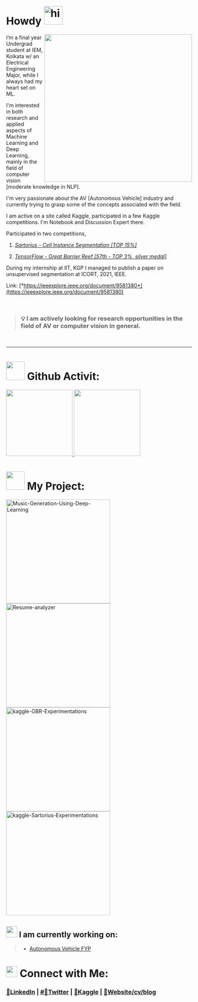 

# Howdy <img src='https://media.tenor.com/images/b617c36f9db276d3146e974b8ff64f4c/tenor.gif' alt='hi' width=50px/>

<img src="https://media.giphy.com/media/iDBaIpm3LcShDrSjwD/giphy.gif" width="400px" align="right">
<!-- <img align="right" alt="GIF" src="https://media.giphy.com/media/3ohzdKvLT1DxFxhZAI/giphy.gif" /> -->

I’m a final year Undergrad student at IEM, Kolkata w/ an Electrical Engineering Major, while I always had my heart set on ML.

I'm interested in both research and applied aspects of Machine Learning and Deep Learning, mainly in the field of computer vision [moderate knowledge in NLP].

I'm very passionate about the AV [Autonomous Vehicle] industry and currently trying to grasp some of the concepts associated with the field.

I am active on a site called Kaggle, participated in a few Kaggle competitions. I'm Notebook and Discussion Expert there. 

Participated in two competitions,

1. [*Sartorius - Cell Instance Segmentation [TOP 15%]*](https://www.kaggle.com/c/sartorius-cell-instance-segmentation/leaderboard)

2. [*TensorFlow - Great Barrier Reef [57th - TOP 3%, silver medal]*](https://www.kaggle.com/c/tensorflow-great-barrier-reef/leaderboard)

During my internship at IIT, KGP I managed to publish a paper on unsupervised segmentation at ICORT, 2021, IEEE. 

Link: [*https://ieeexplore.ieee.org/document/9581380*](https://ieeexplore.ieee.org/document/9581380)


<br>

> ### 💡 **I am actively looking for research opportunities in the field of AV or computer vision in general.**

<br>

---
 

# <img src="https://media.giphy.com/media/VgCDAzcKvsR6OM0uWg/giphy.gif" width="50"> Github Activit:

<a href="https://github.com/soumya997">
  <img height="180em" src="https://github-readme-stats-eight-nu-91.vercel.app/api?username=soumya997&theme=react&bg_color=1F222E&title_color=F85D7F&icon_color=F8D866&hide_border=true&show_icons=false" /> <img height="180em" src="https://github-readme-stats-eight-nu-91.vercel.app/api/top-langs/?username=soumya997&theme=react&bg_color=1F222E&title_color=F85D7F&icon_color=F8D866&hide_border=true&show_icons=false&layout=compact" />
</a>



</p>

#  <img src="https://media.giphy.com/media/12oufCB0MyZ1Go/giphy.gif" width="50"> My Project:

<div align=center>

<p align="left">
  <a href="https://github.com/soumya997/Music-Generation-Using-Deep-Learning"><img width="282" src="https://github-readme-stats-eight-nu-91.vercel.app/api/pin/?username=soumya997&repo=Music-Generation-Using-Deep-Learning&theme=react&bg_color=1F222E&title_color=F85D7F&icon_color=F8D866&hide_border=true&show_icons=false" alt="Music-Generation-Using-Deep-Learning"></a> <a href="https://github.com/soumya997/Resume-analyzer"><img width="282" src="https://github-readme-stats-eight-nu-91.vercel.app/api/pin/?username=soumya997&repo=Resume-analyzer&theme=react&bg_color=1F222E&title_color=F85D7F&icon_color=F8D866&hide_border=true&show_icons=false" alt="Resume-analyzer"></a> <a href="https://github.com/soumya997/kaggle-GBR-Experimentations"><img width="282" src="https://github-readme-stats-eight-nu-91.vercel.app/api/pin/?username=soumya997&repo=kaggle-GBR-Experimentations&theme=react&bg_color=1F222E&title_color=F85D7F&icon_color=F8D866&hide_border=true&show_icons=false" alt="kaggle-GBR-Experimentations"></a> <a href="https://github.com/soumya997/kaggle-Sartorius-Experimentations"><img width="282" src="https://github-readme-stats-eight-nu-91.vercel.app/api/pin/?username=soumya997&repo=kaggle-Sartorius-Experimentations&theme=react&bg_color=1F222E&title_color=F85D7F&icon_color=F8D866&hide_border=true&show_icons=false" alt="kaggle-Sartorius-Experimentations"></a>
</p>
 

 
<!-- All repo button  -->
<!-- <p align="left">
  <a href="https://github.com/soumya997?tab=repositories&sort=stargazers"><img alt="All Repositories" title="All Repositories" src="https://custom-icon-badges.herokuapp.com/badge/-All%20Repos-2962FF?style=for-the-badge&logoColor=white&logo=repo"/></a>
</p> -->

<!-- https://github-readme-stats-nine-sandy.vercel.app -->
</div>

## <img src="https://media.giphy.com/media/WUlplcMpOCEmTGBtBW/giphy.gif" width="30"> I am currently working on:
> - [Autonomous Vehicle FYP](https://github.com/khanfarhan10/Autonomous-Vehicle-FYP)
<!-- > - Preparing for interviews :|  -->

#  <img src="https://media.giphy.com/media/SMKiEh9WDO6ze/giphy.gif" width="30"> Connect with Me:

### [🥑LinkedIn](https://www.linkedin.com/in/soumyadip-sarkar/) | [#️🍤Twitter](https://twitter.com/somuSan_) | [🍡Kaggle](https://www.kaggle.com/soumya9977) | [🧁Website/cv/blog](https://bit.ly/vcvsomusan)

<br>

<!-- <a href="https://twitter.com/somuSan_"><img alt="Twitter Follow" src="https://img.shields.io/twitter/follow/somuSan_?style=for-the-badge&color=09f&labelColor=black&logo=twitter&label=@somuSan_"></a>
<img alt="GitHub followers" src="https://img.shields.io/github/followers/soumya997?color=green&logo=github&style=for-the-badge">
<a href="https://www.linkedin.com/in/soumyadip-sarkar-173901183/" target="blank"><img align="left" src="https://cdn.jsdelivr.net/npm/simple-icons@3.0.1/icons/linkedin.svg" alt="xtenzq" width="22px" />
[![Kaggle](https://img.shields.io/badge/-soumyadip-blue?style=flat-square&logo=Kaggle&logoColor=white&link=https://www.kaggle.com/soumya9977)](https://www.kaggle.com/soumya9977)
[![medium](https://aleen42.github.io/badges/src/medium.svg)](https://medium.com/@soumya997.sarkar)
[![Gmail](https://img.shields.io/badge/-soumyadip-c14438?style=for-the-badge&logo=Gmail&logoColor=white)](mailto:soumya997.sarkar@gmail.com)

<br> -->
 
<!-- Main Contact me -->
<!--  <p align="left">
<a href="https://twitter.com/somuSan_" target="_blank"><img height="30" src="https://raw.githubusercontent.com/AbhishekMaira10/AbhishekMaira10/master/Resources/png/twitter.png?raw=true"></a>&nbsp;&nbsp;&nbsp;&nbsp;&nbsp;
<a href="https://www.linkedin.com/in/soumyadip-sarkar/" target="_blank"><img height="30" src="https://raw.githubusercontent.com/AbhishekMaira10/AbhishekMaira10/master/linkedin.png?raw=true"></a>&nbsp;&nbsp;&nbsp;&nbsp;&nbsp;
<a href="https://www.twitch.tv/somusan" target="_blank"><img height="30" src="7857165_twitch_stream_streaming_platform_sub_icon.png"></a>&nbsp;&nbsp;&nbsp;&nbsp;&nbsp;
<a href="https://www.youtube.com/channel/UCej1NaGtqV5vBFYtMgZAGdg" target="_blank"><img height="30" src="6214533_logo_youtube_icon.png"></a>&nbsp;&nbsp;&nbsp;&nbsp;&nbsp;
<a href="https://www.kaggle.com/soumya9977" target="_blank"><img height="30" src="4519136_kaggle_icon.png"></a>&nbsp;&nbsp;&nbsp;&nbsp;&nbsp;
  <a href="https://pypi.org/user/somuSan/" target="_blank"><img height="30" src="https://pbs.twimg.com/profile_images/909757546063323137/-RIWgodF_400x400.jpg"></a>&nbsp;&nbsp;&nbsp;&nbsp;&nbsp;
  <a href="https://soumya997.github.io/vcv/" target="_blank"><img height="30" src="https://img.icons8.com/external-kiranshastry-lineal-color-kiranshastry/64/000000/external-portfolio-advertising-kiranshastry-lineal-color-kiranshastry.png"></a>&nbsp;&nbsp;&nbsp;&nbsp;&nbsp;
  
</p> -->

